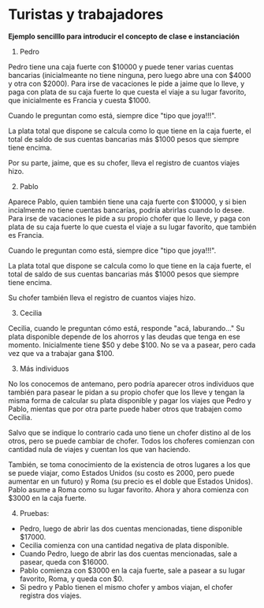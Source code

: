 # Turistas y trabajadores

**Ejemplo sencilllo para introducir el concepto de clase e instanciación**

1) Pedro

Pedro tiene una caja fuerte con $10000 y puede tener varias cuentas bancarias (inicialmeante no tiene ninguna, pero luego abre una con $4000 y otra con $2000).
Para irse de vacaciones le pide a jaime que lo lleve, y paga con plata de su caja fuerte lo que cuesta el viaje a su lugar favorito, que inicialmente es Francia y cuesta $1000.

Cuando le preguntan como está, siempre dice "tipo que joya!!!".

La plata total que dispone se calcula como lo que tiene en la caja fuerte, el total de saldo de sus cuentas bancarias más $1000 pesos que siempre tiene encima.

Por su parte, jaime, que es su chofer, lleva el registro de cuantos viajes hizo.


2) Pablo

Aparece Pablo, quien también tiene una caja fuerte con $10000, y si bien incialmente no tiene cuentas bancarías, podría abrirlas cuando lo desee. 
Para irse de vacaciones le pide a su propio chofer que lo lleve, y paga con plata de su caja fuerte lo que cuesta el viaje a su lugar favorito, que también es Francia. 

Cuando le preguntan como está, siempre dice "tipo que joya!!!".

La plata total que dispone se calcula como lo que tiene en la caja fuerte, el total de saldo de sus cuentas bancarias más $1000 pesos que siempre tiene encima.

Su chofer también lleva el registro de cuantos viajes hizo.


3) Cecilia 

Cecilia, cuando le preguntan cómo está, responde "acá, laburando..."
Su plata disponible depende de los ahorros y las deudas que tenga en ese momento. Inicialmente tiene $50 y debe $100.
No se va a pasear, pero cada vez que va a trabajar gana $100.


3) Más individuos

No los conocemos de antemano, pero podría aparecer otros individuos que también para pasear le pidan a su propio chofer que los lleve y tengan la misma forma de calcular su plata disponible y pagar los viajes que Pedro y Pablo, mientas que por otra parte puede haber otros que trabajen como Cecilia.

Salvo que se indique lo contrario cada uno tiene un chofer distino al de los otros, pero se puede cambiar de chofer. Todos los choferes comienzan con cantidad nula de viajes y cuentan los que van haciendo.

También, se toma conocimiento de la existencia de otros lugares a los que se puede viajar, como Estados Unidos (su costo es 2000, pero puede aumentar en un futuro) y Roma (su precio es el doble que Estados Unidos). Pablo asume a Roma como su lugar favorito. Ahora y ahora comienza con $3000 en la caja fuerte.

4) Pruebas:

* Pedro, luego de abrir las dos cuentas mencionadas, tiene disponible $17000.
* Cecilia comienza con una cantidad negativa de plata disponible. 
* Cuando Pedro, luego de abrir las dos cuentas mencionadas, sale a pasear, queda con $16000.
*	Pablo comienza con $3000 en la caja fuerte, sale a pasear a su lugar favorito, Roma, y queda con $0.
* Si pedro y Pablo tienen el mismo chofer y ambos viajan, el chofer registra dos viajes. 
